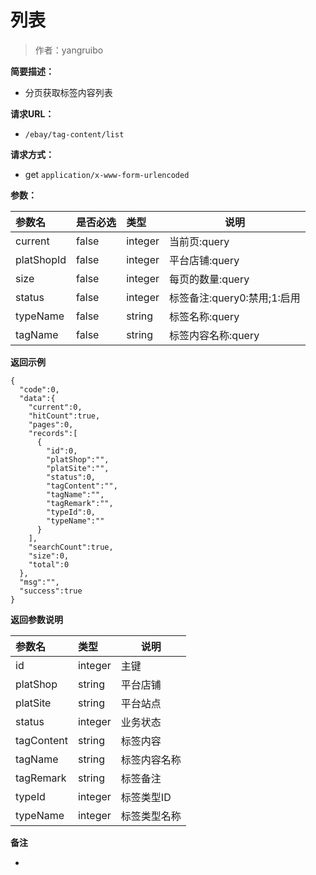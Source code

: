 # 列表

> 作者：yangruibo

**简要描述：** 

- 分页获取标签内容列表

**请求URL：** 
- ` /ebay/tag-content/list `
  
**请求方式：**
- get `application/x-www-form-urlencoded` 

**参数：** 

|参数名|是否必选|类型|说明|
|:----    |:---|:----- |-----   |
|current |false  |integer |当前页:query |
|platShopId |false  |integer |平台店铺:query |
|size |false  |integer |每页的数量:query |
|status |false  |integer |标签备注:query0:禁用;1:启用 |
|typeName |false  |string |标签名称:query |
|tagName |false  |string |标签内容名称:query |

 **返回示例**

``` 
{
  "code":0,
  "data":{
    "current":0,
    "hitCount":true,
    "pages":0,
    "records":[
      {
        "id":0,
        "platShop":"",
        "platSite":"",
        "status":0,
        "tagContent":"",
        "tagName":"",
        "tagRemark":"",
        "typeId":0,
        "typeName":""
      }
    ],
    "searchCount":true,
    "size":0,
    "total":0
  },
  "msg":"",
  "success":true
}
```

 **返回参数说明** 

|参数名|类型|说明|
|:-----  |:-----|----- |
|id |integer  |主键
|platShop |string  |平台店铺
|platSite |string  |平台站点
|status |integer  |业务状态
|tagContent |string  |标签内容
|tagName |string  |标签内容名称
|tagRemark |string  |标签备注
|typeId |integer  |标签类型ID
|typeName |integer  |标签类型名称

 **备注** 

-